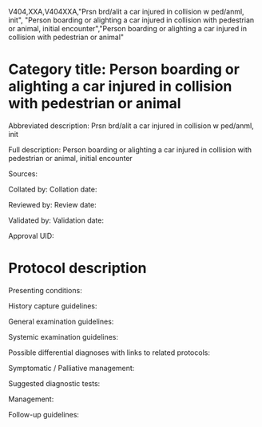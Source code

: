 V404,XXA,V404XXA,"Prsn brd/alit a car injured in collision w ped/anml, init", "Person boarding or alighting a car injured in collision with pedestrian or animal, initial encounter","Person boarding or alighting a car injured in collision with pedestrian or animal"
# Category title: Person boarding or alighting a car injured in collision with pedestrian or animal

Abbreviated description: Prsn brd/alit a car injured in collision w ped/anml, init

Full description: Person boarding or alighting a car injured in collision with pedestrian or animal, initial encounter

Sources:

Collated by:
Collation date:

Reviewed by:
Review date:

Validated by:
Validation date:

Approval UID:

# Protocol description

Presenting conditions:

History capture guidelines:

General examination guidelines:

Systemic examination guidelines:

Possible differential diagnoses with links to related protocols:

Symptomatic / Palliative management:

Suggested diagnostic tests:

Management:

Follow-up guidelines:
